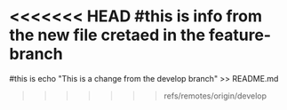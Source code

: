 
<<<<<<< HEAD
#this is info from the new file cretaed in the feature-branch
=======

#this is echo "This is a change from the develop branch" >> README.md
>>>>>>> refs/remotes/origin/develop
